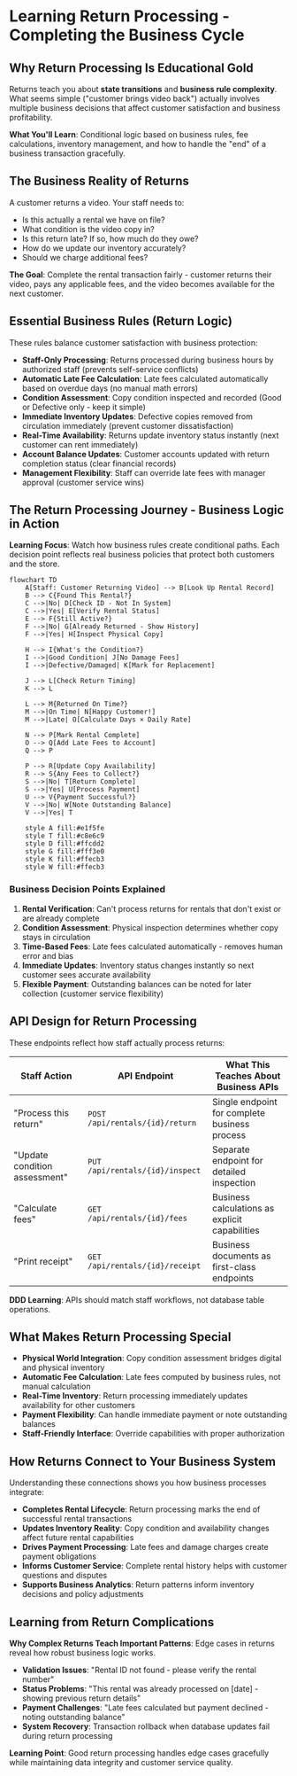 # Learning Return Processing - Completing the Business Cycle

## Why Return Processing Is Educational Gold

Returns teach you about **state transitions** and **business rule complexity**. What seems simple ("customer brings video back") actually involves multiple business decisions that affect customer satisfaction and business profitability.

**What You'll Learn**: Conditional logic based on business rules, fee calculations, inventory management, and how to handle the "end" of a business transaction gracefully.

## The Business Reality of Returns

A customer returns a video. Your staff needs to:

- Is this actually a rental we have on file?
- What condition is the video copy in?
- Is this return late? If so, how much do they owe?
- How do we update our inventory accurately?
- Should we charge additional fees?

**The Goal**: Complete the rental transaction fairly - customer returns their video, pays any applicable fees, and the video becomes available for the next customer.

## Essential Business Rules (Return Logic)

These rules balance customer satisfaction with business protection:

- **Staff-Only Processing**: Returns processed during business hours by authorized staff (prevents self-service conflicts)
- **Automatic Late Fee Calculation**: Late fees calculated automatically based on overdue days (no manual math errors)
- **Condition Assessment**: Copy condition inspected and recorded (Good or Defective only - keep it simple)
- **Immediate Inventory Updates**: Defective copies removed from circulation immediately (prevent customer dissatisfaction)
- **Real-Time Availability**: Returns update inventory status instantly (next customer can rent immediately)
- **Account Balance Updates**: Customer accounts updated with return completion status (clear financial records)
- **Management Flexibility**: Staff can override late fees with manager approval (customer service wins)

## The Return Processing Journey - Business Logic in Action

**Learning Focus**: Watch how business rules create conditional paths. Each decision point reflects real business policies that protect both customers and the store.

```mermaid
flowchart TD
    A[Staff: Customer Returning Video] --> B[Look Up Rental Record]
    B --> C{Found This Rental?}
    C -->|No| D[Check ID - Not In System]
    C -->|Yes| E[Verify Rental Status]
    E --> F{Still Active?}
    F -->|No| G[Already Returned - Show History]
    F -->|Yes| H[Inspect Physical Copy]

    H --> I{What's the Condition?}
    I -->|Good Condition| J[No Damage Fees]
    I -->|Defective/Damaged| K[Mark for Replacement]

    J --> L[Check Return Timing]
    K --> L

    L --> M{Returned On Time?}
    M -->|On Time| N[Happy Customer!]
    M -->|Late| O[Calculate Days × Daily Rate]

    N --> P[Mark Rental Complete]
    O --> Q[Add Late Fees to Account]
    Q --> P

    P --> R[Update Copy Availability]
    R --> S{Any Fees to Collect?}
    S -->|No| T[Return Complete]
    S -->|Yes| U[Process Payment]
    U --> V{Payment Successful?}
    V -->|No| W[Note Outstanding Balance]
    V -->|Yes| T

    style A fill:#e1f5fe
    style T fill:#c8e6c9
    style D fill:#ffcdd2
    style G fill:#fff3e0
    style K fill:#ffecb3
    style W fill:#ffecb3
```

### Business Decision Points Explained

1. **Rental Verification**: Can't process returns for rentals that don't exist or are already complete
2. **Condition Assessment**: Physical inspection determines whether copy stays in circulation
3. **Time-Based Fees**: Late fees calculated automatically - removes human error and bias
4. **Immediate Updates**: Inventory status changes instantly so next customer sees accurate availability
5. **Flexible Payment**: Outstanding balances can be noted for later collection (customer service flexibility)

## API Design for Return Processing

These endpoints reflect how staff actually process returns:

| Staff Action                  | API Endpoint                    | What This Teaches About Business APIs          |
| ----------------------------- | ------------------------------- | ---------------------------------------------- |
| "Process this return"         | `POST /api/rentals/{id}/return` | Single endpoint for complete business process  |
| "Update condition assessment" | `PUT /api/rentals/{id}/inspect` | Separate endpoint for detailed inspection      |
| "Calculate fees"              | `GET /api/rentals/{id}/fees`    | Business calculations as explicit capabilities |
| "Print receipt"               | `GET /api/rentals/{id}/receipt` | Business documents as first-class endpoints    |

**DDD Learning**: APIs should match staff workflows, not database table operations.

## What Makes Return Processing Special

- **Physical World Integration**: Copy condition assessment bridges digital and physical inventory
- **Automatic Fee Calculation**: Late fees computed by business rules, not manual calculation
- **Real-Time Inventory**: Return processing immediately updates availability for other customers
- **Payment Flexibility**: Can handle immediate payment or note outstanding balances
- **Staff-Friendly Interface**: Override capabilities with proper authorization

## How Returns Connect to Your Business System

Understanding these connections shows you how business processes integrate:

- **Completes Rental Lifecycle**: Return processing marks the end of successful rental transactions
- **Updates Inventory Reality**: Copy condition and availability changes affect future rental capabilities
- **Drives Payment Processing**: Late fees and damage charges create payment obligations
- **Informs Customer Service**: Complete rental history helps with customer questions and disputes
- **Supports Business Analytics**: Return patterns inform inventory decisions and policy adjustments

## Learning from Return Complications

**Why Complex Returns Teach Important Patterns**: Edge cases in returns reveal how robust business logic works.

- **Validation Issues**: "Rental ID not found - please verify the rental number"
- **Status Problems**: "This rental was already processed on [date] - showing previous return details"
- **Payment Challenges**: "Late fees calculated but payment declined - noting outstanding balance"
- **System Recovery**: Transaction rollback when database updates fail during return processing

**Learning Point**: Good return processing handles edge cases gracefully while maintaining data integrity and customer service quality.
